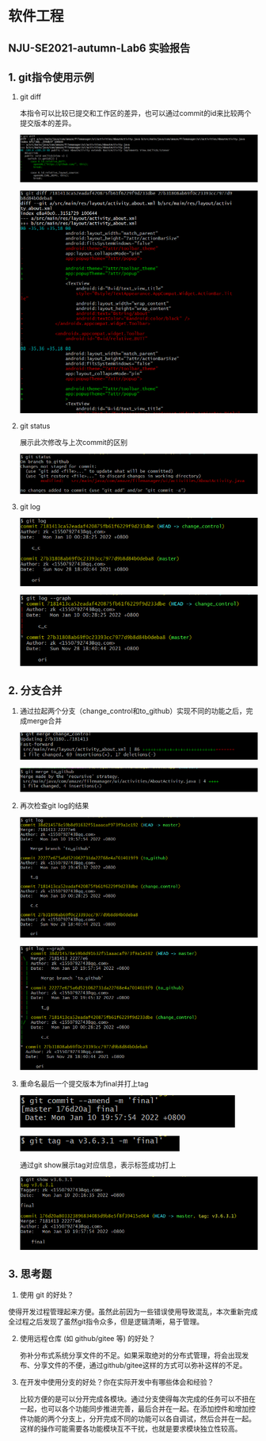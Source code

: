 # 软件工程

## NJU-SE2021-autumn-Lab6 实验报告



## 1. git指令使用示例

1. git diff

   本指令可以比较已提交和工作区的差异，也可以通过commit的id来比较两个提交版本的差异。

   ![](ref/git_diff1.png)

   ![](ref/git_diff2.png)

2. git status

   展示此次修改与上次commit的区别

   ![](ref/git_status.png)

3. git log

   ![](ref/git_log.png)

   ![](ref/git_log_graph.png)

## 2. 分支合并

1. 通过拉起两个分支（change_control和to_github）实现不同的功能之后，完成merge合并

   ![](ref/git_merge1.png)

   ![](ref/git_merge2.png)

2. 再次检查git log的结果

   ![](ref/git_log_1.png)

   ![](ref/git_log_2.png)

3. 重命名最后一个提交版本为final并打上tag

   ![](ref/rename.png)

   ![](ref/git_tag.png)

   通过git show展示tag对应信息，表示标签成功打上

   ![](ref/git_show.png)

## 3. 思考题

1.  使用 git 的好处？

   使得开发过程管理起来方便。虽然此前因为一些错误使用导致混乱，本次重新完成全过程之后发现了虽然git指令众多，但是逻辑清晰，易于管理。

2. 使用远程仓库 (如 github/gitee 等) 的好处？

   弥补分布式系统分享文件的不足。如果采取绝对的分布式管理，将会出现发布、分享文件的不便，通过github/gitee这样的方式可以弥补这样的不足。

3. 在开发中使用分支的好处？你在实际开发中有哪些体会和经验？

   比较方便的是可以分开完成各模块。通过分支使得每次完成的任务可以不扭在一起，也可以各个功能同步推进完善，最后合并在一起。在添加控件和增加控件功能的两个分支上，分开完成不同的功能可以各自调试，然后合并在一起。这样的操作可能需要各功能模块互不干扰，也就是要求模块独立性较高。